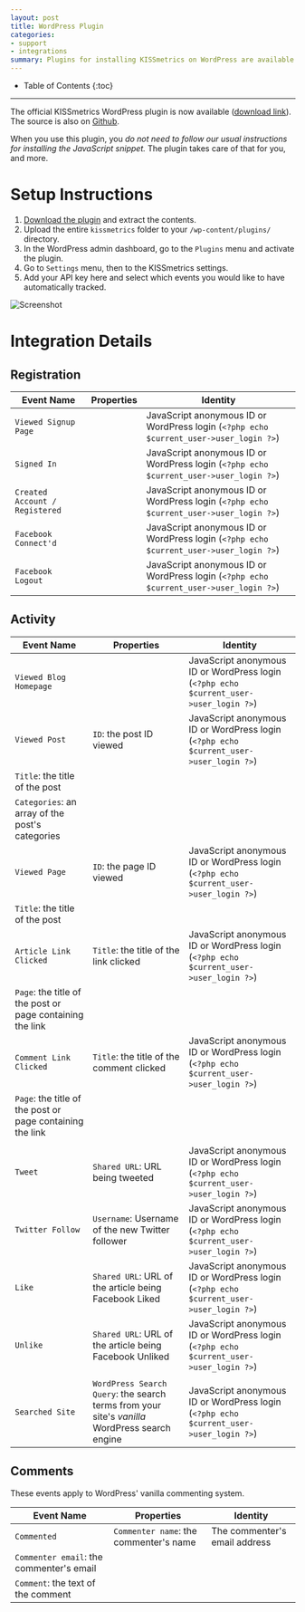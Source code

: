 ```yaml
---
layout: post
title: WordPress Plugin
categories:
- support
- integrations
summary: Plugins for installing KISSmetrics on WordPress are available.
---
```

* Table of Contents
{:toc}
* * *

The official KISSmetrics WordPress plugin is now available ([download link][wp-plugin]). The source is also on [Github][github].

When you use this plugin, you *do not need to follow our usual instructions for installing the JavaScript snippet.* The plugin takes care of that for you, and more.


# Setup Instructions

1. [Download the plugin][wp-plugin] and extract the contents.
2. Upload the entire `kissmetrics` folder to your `/wp-content/plugins/` directory.
3. In the WordPress admin dashboard, go to the `Plugins` menu and activate the plugin.
4. Go to `Settings` menu, then to the KISSmetrics settings.
5. Add your API key here and select which events you would like to have automatically tracked.

![Screenshot][wp-settings]


# Integration Details

## Registration

Event Name | Properties | Identity
-----------| ---------- | --------
`Viewed Signup Page` |  | JavaScript anonymous ID or WordPress login (`<?php echo $current_user->user_login ?>`)
`Signed In` |  | JavaScript anonymous ID or WordPress login (`<?php echo $current_user->user_login ?>`)
`Created Account / Registered` |  | JavaScript anonymous ID or WordPress login (`<?php echo $current_user->user_login ?>`)
`Facebook Connect'd` |  | JavaScript anonymous ID or WordPress login (`<?php echo $current_user->user_login ?>`)
`Facebook Logout` |  | JavaScript anonymous ID or WordPress login (`<?php echo $current_user->user_login ?>`)

## Activity

Event Name | Properties | Identity
-----------| ---------- | --------
`Viewed Blog Homepage` |  | JavaScript anonymous ID or WordPress login (`<?php echo $current_user->user_login ?>`)
`Viewed Post` | `ID`: the post ID viewed | JavaScript anonymous ID or WordPress login (`<?php echo $current_user->user_login ?>`)
 | `Title`: the title of the post |
 | `Categories`: an array of the post's categories |
`Viewed Page` | `ID`: the page ID viewed | JavaScript anonymous ID or WordPress login (`<?php echo $current_user->user_login ?>`)
 | `Title`: the title of the post |
`Article Link Clicked` | `Title`: the title of the link clicked | JavaScript anonymous ID or WordPress login (`<?php echo $current_user->user_login ?>`)
 | `Page`: the title of the post or page containing the link |
`Comment Link Clicked` | `Title`: the title of the comment clicked | JavaScript anonymous ID or WordPress login (`<?php echo $current_user->user_login ?>`)
 | `Page`: the title of the post or page containing the link |
 | |
`Tweet` | `Shared URL`: URL being tweeted  | JavaScript anonymous ID or WordPress login (`<?php echo $current_user->user_login ?>`)
`Twitter Follow` | `Username`: Username of the new Twitter follower | JavaScript anonymous ID or WordPress login (`<?php echo $current_user->user_login ?>`)
`Like` | `Shared URL`: URL of the article being Facebook Liked | JavaScript anonymous ID or WordPress login (`<?php echo $current_user->user_login ?>`)
`Unlike` | `Shared URL`: URL of the article being Facebook Unliked | JavaScript anonymous ID or WordPress login (`<?php echo $current_user->user_login ?>`)
 | |
`Searched Site` | `WordPress Search Query`: the search terms from your site's *vanilla* WordPress search engine | JavaScript anonymous ID or WordPress login (`<?php echo $current_user->user_login ?>`)


## Comments

These events apply to WordPress' vanilla commenting system.

Event Name | Properties | Identity
-----------| ---------- | --------
`Commented` | `Commenter name`: the commenter's name | The commenter's email address
 | `Commenter email`: the commenter's email |
 | `Comment`: the text of the comment |

[js-auto]: /apis/javascript#events-automatically-tracked
[wp-plugin]: https://s3.amazonaws.com/kissmetrics-support-files/assets/integrations/wordpress/kissmetrics.zip
[github]: https://github.com/kissmetrics/km-wordpress
[wp-settings]: https://s3.amazonaws.com/kissmetrics-support-files/assets/integrations/wordpress/wp-instructions.png
